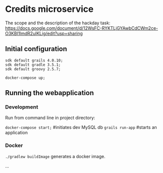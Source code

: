 # Credits microservice

The scope and the description of the hackday task: https://docs.google.com/document/d/12WsFC-RYKTLjGYAwbCdCWm2ce-O3KBI1lmdR2uIKLig/edit?usp=sharing

## Initial configuration
    sdk default grails 4.0.10;
    sdk default gradle 3.5.1;
    sdk default groovy 2.5.7;
    
    docker-compose up;
    
## Running the webapplication

### Development

Run from command line in project directory:

`docker-compose start;` #initiates dev MySQL db
`grails run-app` #starts an application

### Docker
`./gradlew buildImage` generates a docker image.

...


